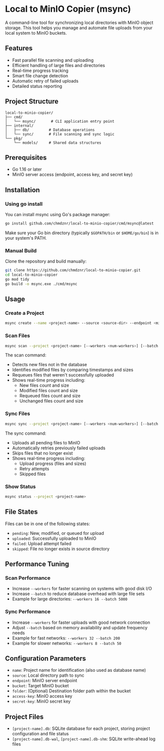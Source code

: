 # Local to MinIO Copier (msync)

A command-line tool for synchronizing local directories with MinIO object storage. This tool helps you manage and automate file uploads from your local system to MinIO buckets.

## Features

- Fast parallel file scanning and uploading
- Efficient handling of large files and directories
- Real-time progress tracking
- Smart file change detection
- Automatic retry of failed uploads
- Detailed status reporting

## Project Structure

```
local-to-minio-copier/
├── cmd/
│   └── msync/       # CLI application entry point
├── internal/
│   ├── db/         # Database operations
│   └── sync/       # File scanning and sync logic
└── pkg/
    └── models/     # Shared data structures
```

## Prerequisites

- Go 1.16 or later
- MinIO server access (endpoint, access key, and secret key)

## Installation

### Using go install

You can install msync using Go's package manager:

```bash
go install github.com/chmdznr/local-to-minio-copier/cmd/msync@latest
```

Make sure your Go bin directory (typically `$GOPATH/bin` or `$HOME/go/bin`) is in your system's PATH.

### Manual Build

Clone the repository and build manually:

```bash
git clone https://github.com/chmdznr/local-to-minio-copier.git
cd local-to-minio-copier
go mod tidy
go build -o msync.exe ./cmd/msync
```

## Usage

### Create a Project

```bash
msync create --name <project-name> --source <source-dir> --endpoint <minio-endpoint> --bucket <bucket-name> --folder <dest-folder> --access-key <access-key> --secret-key <secret-key>
```

### Scan Files

```bash
msync scan --project <project-name> [--workers <num-workers>] [--batch <batch-size>]
```

The scan command:
- Detects new files not in the database
- Identifies modified files by comparing timestamps and sizes
- Requeues files that weren't successfully uploaded
- Shows real-time progress including:
  - New files count and size
  - Modified files count and size
  - Requeued files count and size
  - Unchanged files count and size

### Sync Files

```bash
msync sync --project <project-name> [--workers <num-workers>] [--batch <batch-size>]
```

The sync command:
- Uploads all pending files to MinIO
- Automatically retries previously failed uploads
- Skips files that no longer exist
- Shows real-time progress including:
  - Upload progress (files and sizes)
  - Retry attempts
  - Skipped files

### Show Status

```bash
msync status --project <project-name>
```

## File States

Files can be in one of the following states:
- `pending`: New, modified, or queued for upload
- `uploaded`: Successfully uploaded to MinIO
- `failed`: Upload attempt failed
- `skipped`: File no longer exists in source directory

## Performance Tuning

### Scan Performance
- Increase `--workers` for faster scanning on systems with good disk I/O
- Increase `--batch` to reduce database overhead with large file sets
- Example for large directories: `--workers 16 --batch 5000`

### Sync Performance
- Increase `--workers` for faster uploads with good network connection
- Adjust `--batch` based on memory availability and update frequency needs
- Example for fast networks: `--workers 32 --batch 200`
- Example for slower networks: `--workers 8 --batch 50`

## Configuration Parameters

- `name`: Project name for identification (also used as database name)
- `source`: Local directory path to sync
- `endpoint`: MinIO server endpoint
- `bucket`: Target MinIO bucket
- `folder`: (Optional) Destination folder path within the bucket
- `access-key`: MinIO access key
- `secret-key`: MinIO secret key

## Project Files

- `[project-name].db`: SQLite database for each project, storing project configuration and file status
- `[project-name].db-wal`, `[project-name].db-shm`: SQLite write-ahead log files
